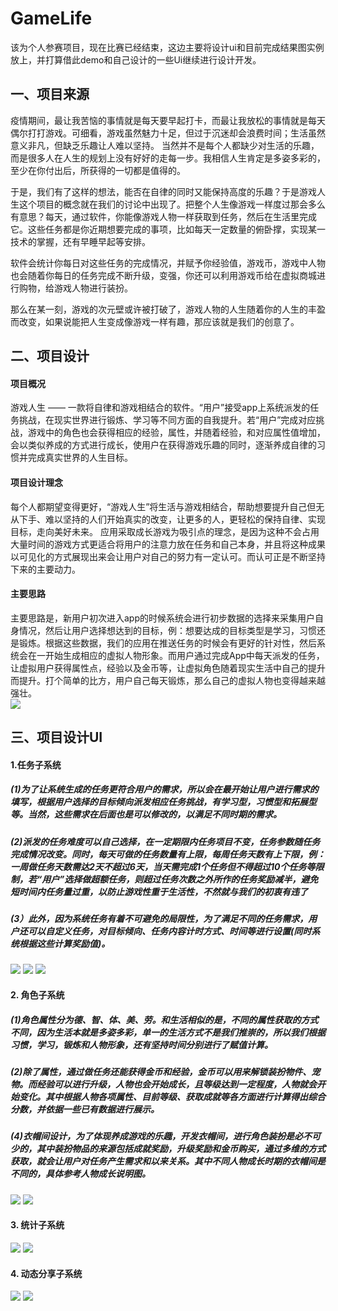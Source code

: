 # GameLife
该为个人参赛项目，现在比赛已经结束，这边主要将设计ui和目前完成结果图实例放上，并打算借此demo和自己设计的一些Ui继续进行设计开发。
## 一、项目来源
疫情期间，最让我苦恼的事情就是每天要早起打卡，而最让我放松的事情就是每天偶尔打打游戏。可细看，游戏虽然魅力十足，但过于沉迷却会浪费时间；生活虽然意义非凡，但缺乏乐趣让人难以坚持。
当然并不是每个人都缺少对生活的乐趣，而是很多人在人生的规划上没有好好的走每一步。我相信人生肯定是多姿多彩的，至少在你付出后，所获得的一切都是值得的。<br>

于是，我们有了这样的想法，能否在自律的同时又能保持高度的乐趣？于是游戏人生这个项目的概念就在我们的讨论中出现了。把整个人生像游戏一样度过那会多么有意思？每天，通过软件，你能像游戏人物一样获取到任务，然后在生活里完成它。这些任务都是你近期想要完成的事项，比如每天一定数量的俯卧撑，实现某一技术的掌握，还有早睡早起等安排。<br>

软件会统计你每日对这些任务的完成情况，并赋予你经验值，游戏币，游戏中人物也会随着你每日的任务完成不断升级，变强，你还可以利用游戏币给在虚拟商城进行购物，给游戏人物进行装扮。<br>

那么在某一刻，游戏的次元壁或许被打破了，游戏人物的人生随着你的人生的丰盈而改变，如果说能把人生变成像游戏一样有趣，那应该就是我们的创意了。
## 二、项目设计
#### 项目概况
游戏人生 —— 一款将自律和游戏相结合的软件。“用户”接受app上系统派发的任务挑战，在现实世界进行锻炼、学习等不同方面的自我提升。若“用户”完成对应挑战，游戏中的角色也会获得相应的经验，属性，并随着经验，和对应属性值增加，会以类似养成的方式进行成长，使用户在获得游戏乐趣的同时，逐渐养成自律的习惯并完成真实世界的人生目标。
#### 项目设计理念
每个人都期望变得更好，“游戏人生”将生活与游戏相结合，帮助想要提升自己但无从下手、难以坚持的人们开始真实的改变，让更多的人，更轻松的保持自律、实现目标，走向美好未来。
应用采取成长游戏为吸引点的理念，是因为这种不会占用大量时间的游戏方式更适合将用户的注意力放在任务和自己本身，并且将这种成果以可见化的方式展现出来会让用户对自己的努力有一定认可。而认可正是不断坚持下来的主要动力。
#### 主要思路
主要思路是，新用户初次进入app的时候系统会进行初步数据的选择来采集用户自身情况，然后让用户选择想达到的目标，例：想要达成的目标类型是学习，习惯还是锻炼。根据这些数据，我们的应用在推送任务的时候会有更好的针对性，然后系统会在一开始生成相应的虚拟人物形象。而用户通过完成App中每天派发的任务，让虚拟用户获得属性点，经验以及金币等，让虚拟角色随着现实生活中自己的提升而提升。打个简单的比方，用户自己每天锻炼，那么自己的虚拟人物也变得越来越强壮。<br>
![](http://kan.027cgb.com/630788/%E6%B8%B8%E6%88%8F%E6%80%9D%E8%B7%AF.jpg)
## 三、项目设计UI
#### 1.任务子系统<br>
##### (1)为了让系统生成的任务更符合用户的需求，所以会在最开始让用户进行需求的填写，根据用户选择的目标倾向派发相应任务挑战，有学习型，习惯型和拓展型等。当然，这些需求在后面也是可以修改的，以满足不同时期的需求。
##### (2)派发的任务难度可以自己选择，在一定期限内任务项目不变，任务参数随任务完成情况改变。同时，每天可做的任务数量有上限，每周任务天数有上下限，例：一周做任务天数需达2天不超过6天，当天需完成1个任务但不得超过10个任务等限制，若“用户”选择做超额任务，则超过任务次数之外所作的任务奖励减半，避免短时间内任务量过重，以防止游戏性重于生活性，不然就与我们的初衷有违了
##### (3）此外，因为系统任务有着不可避免的局限性，为了满足不同的任务需求，用户还可以自定义任务，对目标倾向、任务内容计时方式、时间等进行设置(同时系统根据这些计算奖励值)。
![](http://kan.027cgb.com/630788/%E9%80%89%E6%8B%A9.jpg)
![](http://kan.027cgb.com/630788/%E6%B7%BB%E5%8A%A0%E4%BB%BB%E5%8A%A1.jpg)
![](http://kan.027cgb.com/630788/S00621-174116.jpg)
#### 2. 角色子系统<br>
##### (1)角色属性分为德、智、体、美、劳。和生活相似的是，不同的属性获取的方式不同，因为生活本就是多姿多彩，单一的生活方式不是我们推崇的，所以我们根据习惯，学习，锻炼和人物形象，还有坚持时间分别进行了赋值计算。
##### (2)除了属性，通过做任务还能获得金币和经验，金币可以用来解锁装扮物件、宠物。而经验可以进行升级，人物也会开始成长，且等级达到一定程度，人物就会开始变化。其中根据人物各项属性、目前等级、获取成就等各方面进行计算得出综合分数，并依据一些已有数据进行展示。
##### (4)衣帽间设计，为了体现养成游戏的乐趣，开发衣帽间，进行角色装扮是必不可少的，其中装扮物品的来源包括成就奖励，升级奖励和金币购买，通过多维的方式获取，就会让用户对任务产生需求和以来关系。其中不同人物成长时期的衣帽间是不同的，具体参考人物成长说明图。
![](http://kan.027cgb.com/630788/%E6%88%91%E7%9A%84%E8%B5%84%E6%96%99_%E8%8F%9C%E5%8D%95%E6%A0%8F.jpg)
![](http://kan.027cgb.com/630788/%E8%A1%A3%E5%B8%BD%E9%97%B4.jpg)
#### 3. 统计子系统<br>
![](http://kan.027cgb.com/630788/%E4%BA%BA%E7%94%9F%E8%BF%9B%E5%B1%95_%E8%8F%9C%E5%8D%95%E6%A0%8F.jpg)
![](http://kan.027cgb.com/630788/%E6%95%B0%E6%8D%AE%E7%BB%9F%E8%AE%A11_%E8%8F%9C%E5%8D%95%E6%A0%8F.jpg)
#### 4. 动态分享子系统<br>
![](http://kan.027cgb.com/630788/%E7%A4%BE%E4%BA%A4_%E8%8F%9C%E5%8D%95%E6%A0%8F.jpg)
![](http://kan.027cgb.com/630788/%E9%97%B9%E9%92%9F.gif)
